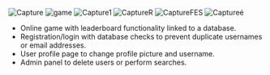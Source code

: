 ![Capture](https://user-images.githubusercontent.com/121417762/235671798-f00c4626-8bc5-4220-8468-5e7c6a44c6b9.JPG)
![game](https://user-images.githubusercontent.com/121417762/235671922-298f9548-973b-4ad3-a494-dd43f5ed1f2d.JPG)
![Capture1](https://user-images.githubusercontent.com/121417762/235671951-ac027ffa-e202-4c15-9d20-68e8eeb85bfb.JPG)
![CaptureR](https://user-images.githubusercontent.com/121417762/235671987-ba318bc3-5c76-4f3b-996b-ac91515c658e.JPG)
![CaptureFES](https://user-images.githubusercontent.com/121417762/235672002-b495cbb5-a095-4e0d-ab05-56d69751daf1.JPG)
![Captureé](https://user-images.githubusercontent.com/121417762/235672017-a11afda1-3897-4a39-9d13-d249b4b20a2e.JPG)

- Online game with leaderboard functionality linked to a database.
- Registration/login with database checks to prevent duplicate usernames or email addresses.
- User profile page to change profile picture and username.
- Admin panel to delete users or perform searches.